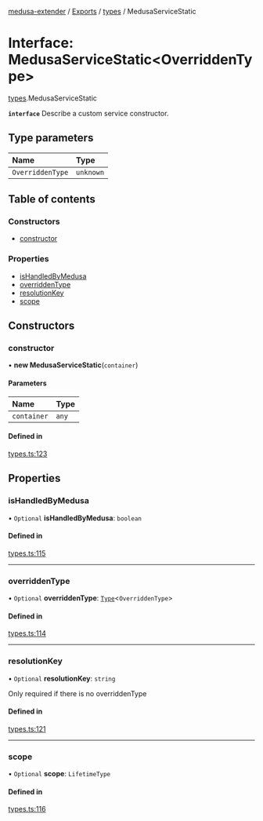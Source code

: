 [medusa-extender](../README.md) / [Exports](../modules.md) / [types](../modules/types.md) / MedusaServiceStatic

# Interface: MedusaServiceStatic<OverriddenType\>

[types](../modules/types.md).MedusaServiceStatic

**`interface`**
Describe a custom service constructor.

## Type parameters

| Name | Type |
| :------ | :------ |
| `OverriddenType` | `unknown` |

## Table of contents

### Constructors

- [constructor](types.MedusaServiceStatic.md#constructor)

### Properties

- [isHandledByMedusa](types.MedusaServiceStatic.md#ishandledbymedusa)
- [overriddenType](types.MedusaServiceStatic.md#overriddentype)
- [resolutionKey](types.MedusaServiceStatic.md#resolutionkey)
- [scope](types.MedusaServiceStatic.md#scope)

## Constructors

### constructor

• **new MedusaServiceStatic**(`container`)

#### Parameters

| Name | Type |
| :------ | :------ |
| `container` | `any` |

#### Defined in

[types.ts:123](https://github.com/adrien2p/medusa-extender/blob/badcc5e/src/types.ts#L123)

## Properties

### isHandledByMedusa

• `Optional` **isHandledByMedusa**: `boolean`

#### Defined in

[types.ts:115](https://github.com/adrien2p/medusa-extender/blob/badcc5e/src/types.ts#L115)

___

### overriddenType

• `Optional` **overriddenType**: [`Type`](types.Type.md)<`OverriddenType`\>

#### Defined in

[types.ts:114](https://github.com/adrien2p/medusa-extender/blob/badcc5e/src/types.ts#L114)

___

### resolutionKey

• `Optional` **resolutionKey**: `string`

Only required if there is no overriddenType

#### Defined in

[types.ts:121](https://github.com/adrien2p/medusa-extender/blob/badcc5e/src/types.ts#L121)

___

### scope

• `Optional` **scope**: `LifetimeType`

#### Defined in

[types.ts:116](https://github.com/adrien2p/medusa-extender/blob/badcc5e/src/types.ts#L116)
